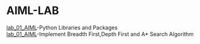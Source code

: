 # AIML-LAB

[lab_01_AIML](https://github.com/vivekvardhan30/AIML-LAB/blob/main/Lab_01_AIML.ipynb)-Python Libraries and Packages <br>
[lab_01_AIML](https://github.com/vivekvardhan30/AIML-LAB/blob/main/Lab_02.ipynb)-Implement Breadth First,Depth First and A* Search Algorithm
